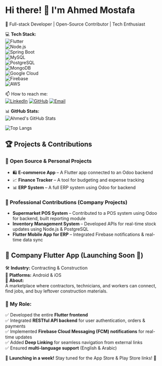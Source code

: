 # Hi there! 👋 I'm Ahmed Mostafa

🚀 Full-stack Developer | Open-Source Contributor | Tech Enthusiast  

💻 **Tech Stack:**  
![Flutter](https://img.shields.io/badge/Flutter-02569B?style=flat&logo=flutter&logoColor=white)  
![Node.js](https://img.shields.io/badge/Node.js-43853D?style=flat&logo=node.js&logoColor=white)  
![Spring Boot](https://img.shields.io/badge/Spring_Boot-6DB33F?style=flat&logo=spring-boot&logoColor=white)  
![MySQL](https://img.shields.io/badge/MySQL-4479A1?style=flat&logo=mysql&logoColor=white)  
![PostgreSQL](https://img.shields.io/badge/PostgreSQL-316192?style=flat&logo=postgresql&logoColor=white)  
![MongoDB](https://img.shields.io/badge/MongoDB-4EA94B?style=flat&logo=mongodb&logoColor=white)  
![Google Cloud](https://img.shields.io/badge/Google_Cloud-4285F4?style=flat&logo=google-cloud&logoColor=white)  
![Firebase](https://img.shields.io/badge/Firebase-FFCA28?style=flat&logo=firebase&logoColor=black)  
![AWS](https://img.shields.io/badge/AWS-232F3E?style=flat&logo=amazon-aws&logoColor=white)  


📫 How to reach me:  
[![LinkedIn](https://img.shields.io/badge/LinkedIn-0077B5?style=flat&logo=linkedin&logoColor=white)](https://www.linkedin.com/in/ahmed-mostafa-1885731b5)
[![GitHub](https://img.shields.io/badge/GitHub-181717?style=flat&logo=github&logoColor=white)](https://github.com/AhmedMostafaMohamed)
[![Email](https://img.shields.io/badge/Email-D14836?style=flat&logo=gmail&logoColor=white)](mailto:ahmedmostafa1on1@gmail.com)

📊 **GitHub Stats:**  
![Ahmed's GitHub Stats](https://github-readme-stats.vercel.app/api?username=AhmedMostafaMohamed&hide=stars&count_private=true&show_icons=true&theme=dark)  

![Top Langs](https://github-readme-stats.vercel.app/api/top-langs/?username=AhmedMostafaMohamed&layout=compact&theme=dark)


## 🏆 Projects & Contributions  

### 📌 **Open Source & Personal Projects**  
- 🛍 **E-commerce App** – A Flutter app connected to an Odoo backend  
- 📈 **Finance Tracker** – A tool for budgeting and expense tracking  
- 📊 **ERP System** – A full ERP system using Odoo for backend  

### 🔹 **Professional Contributions (Company Projects)**  
- **Supermarket POS System** – Contributed to a POS system using Odoo for backend, built reporting module  
- **Inventory Management System** – Developed APIs for real-time stock updates using Node.js & PostgreSQL  
- **Flutter Mobile App for ERP** – Integrated Firebase notifications & real-time data sync
## 📲 **Company Flutter App (Launching Soon 🚀)**  
🛠 **Industry:** Contracting & Construction  
📱 **Platforms:** Android & iOS  
📌 **About:**  
A marketplace where contractors, technicians, and workers can connect, find jobs, and buy leftover construction materials.  

### 🔹 **My Role:**  
✅ Developed the entire **Flutter frontend**  
✅ Integrated **RESTful API backend** for user authentication, orders & payments  
✅ Implemented **Firebase Cloud Messaging (FCM) notifications** for real-time updates  
✅ Added **Deep Linking** for seamless navigation from external links  
✅ Ensured **multi-language support** (English & Arabic)  

📢 **Launching in a week!** Stay tuned for the App Store & Play Store links! 🚀  




